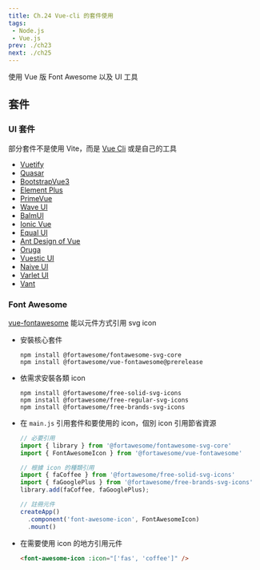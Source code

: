 ```yaml
--- 
title: Ch.24 Vue-cli 的套件使用
tags:
 - Node.js
 - Vue.js
prev: ./ch23
next: ./ch25
---
```

使用 Vue 版 Font Awesome 以及 UI 工具
<!-- more -->

## 套件
### UI 套件
部分套件不是使用 Vite，而是 [Vue Cli](https://cli.vuejs.org/) 或是自己的工具
- [Vuetify](https://next.vuetifyjs.com/en)
- [Quasar](https://quasar.dev/)
- [BootstrapVue3](https://www.npmjs.com/package/bootstrap-vue-3)
- [Element Plus](https://element-plus.org/)
- [PrimeVue](https://www.primefaces.org/primevue/#/)
- [Wave UI](https://antoniandre.github.io/wave-ui/)
- [BalmUI](https://next-material.balmjs.com/#/)
- [Ionic Vue](https://ionicframework.com/docs/vue/overview)
- [Equal UI](https://quatrochan.github.io/Equal/)
- [Ant Design of Vue](https://www.antdv.com/docs/vue/introduce/)
- [Oruga](https://oruga.io/)
- [Vuestic UI](https://vuestic.dev/)
- [Naive UI](https://www.naiveui.com/en-US/os-theme)
- [Varlet UI](https://varlet.gitee.io/varlet-ui/#/zh-CN/home)
- [Vant](https://vant-contrib.gitee.io/vant/#/zh-CN)

### Font Awesome
[vue-fontawesome](https://github.com/FortAwesome/vue-fontawesome) 能以元件方式引用 svg icon  
- 安裝核心套件
  ```
  npm install @fortawesome/fontawesome-svg-core 
  npm install @fortawesome/vue-fontawesome@prerelease 
  ```
- 依需求安裝各類 icon
  ```
  npm install @fortawesome/free-solid-svg-icons
  npm install @fortawesome/free-regular-svg-icons
  npm install @fortawesome/free-brands-svg-icons
  ```
- 在 `main.js` 引用套件和要使用的 icon，個別 icon 引用節省資源
  ```js
  // 必要引用
  import { library } from '@fortawesome/fontawesome-svg-core'
  import { FontAwesomeIcon } from '@fortawesome/vue-fontawesome'

  // 根據 icon 的種類引用
  import { faCoffee } from '@fortawesome/free-solid-svg-icons'
  import { faGooglePlus } from '@fortawesome/free-brands-svg-icons'
  library.add(faCoffee, faGooglePlus);

  // 註冊元件
  createApp()
    .component('font-awesome-icon', FontAwesomeIcon)
    .mount()
  ```
- 在需要使用 icon 的地方引用元件
  ```html
  <font-awesome-icon :icon="['fas', 'coffee']" />
  ```
